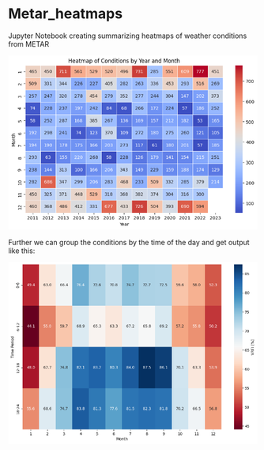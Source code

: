 # Metar_heatmaps
Jupyter Notebook creating summarizing heatmaps of weather conditions from METAR

![Heatmap of set conditions by years and months](https://github.com/Sladekd/Metar_heatmaps/blob/main/Moths_years.png)

Further we can group the conditions by the time of the day and get output like this:

![Heatmap of set conditions by the time of the day](https://github.com/Sladekd/Metar_heatmaps/blob/main/Daily_period.png)
